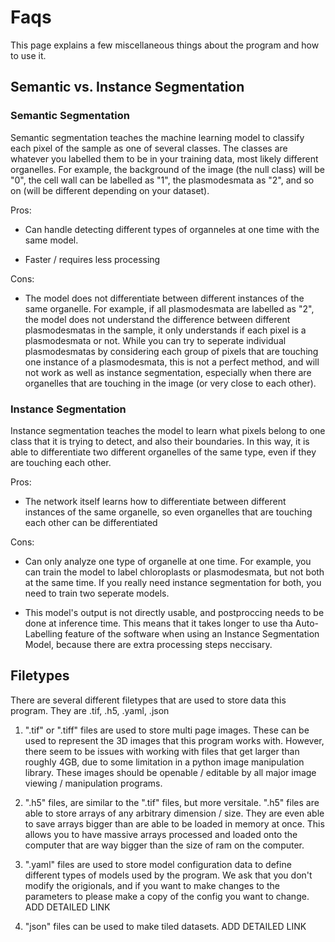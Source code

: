 # Faqs

This page explains a few miscellaneous things about the program and how to use it.

## Semantic vs. Instance Segmentation

### Semantic Segmentation

Semantic segmentation teaches the machine learning model to classify each pixel of the sample as one of several classes. The classes are whatever you labelled them to be in your training data, most likely different organelles. For example, the background of the image (the null class) will be "0", the cell wall can be labelled as "1", the plasmodesmata as "2", and so on (will be different depending on your dataset).

Pros:

- Can handle detecting different types of organneles at one time with the same model.

- Faster / requires less processing

Cons:

- The model does not differentiate between different instances of the same organelle. For example, if all plasmodesmata are labelled as "2", the model does not understand the difference between different plasmodesmatas in the sample, it only understands if each pixel is a plasmodesmata or not. While you can try to seperate individual plasmodesmatas by considering each group of pixels that are touching one instance of a plasmodesmata, this is not a perfect method, and will not work as well as instance segmentation, especially when there are organelles that are touching in the image (or very close to each other).

### Instance Segmentation

Instance segmentation teaches the model to learn what pixels belong to one class that it is trying to detect, and also their boundaries. In this way, it is able to differentiate two different organelles of the same type, even if they are touching each other.

Pros:

- The network itself learns how to differentiate between different instances of the same organelle, so even organelles that are touching each other can be differentiated

Cons:

- Can only analyze one type of organelle at one time. For example, you can train the model to label chloroplasts or plasmodesmata, but not both at the same time. If you really need instance segmentation for both, you need to train two seperate models.

- This model's output is not directly usable, and postproccing needs to be done at inference time. This means that it takes longer to use tha Auto-Labelling feature of the software when using an Instance Segmentation Model, because there are extra processing steps neccisary.

## Filetypes

There are several different filetypes that are used to store data this program. They are .tif, .h5, .yaml, .json

1. ".tif" or ".tiff" files are used to store multi page images. These can be used to represent the 3D images that this program works with. However, there seem to be issues with working with files that get larger than roughly 4GB, due to some limitation in a python image manipulation library. These images should be openable / editable by all major image viewing / manipulation programs.

2. ".h5" files, are similar to the ".tif" files, but more versitale. ".h5" files are able to store arrays of any arbitrary dimension / size. They are even able to save arrays bigger than are able to be loaded in memory at once. This allows you to have massive arrays processed and loaded onto the computer that are way bigger than the size of ram on the computer.

3. ".yaml" files are used to store model configuration data to define different types of models used by the program. We ask that you don't modify the origionals, and if you want to make changes to the parameters to please make a copy of the config you want to change. ADD DETAILED LINK

4. "json" files can be used to make tiled datasets. ADD DETAILED LINK
